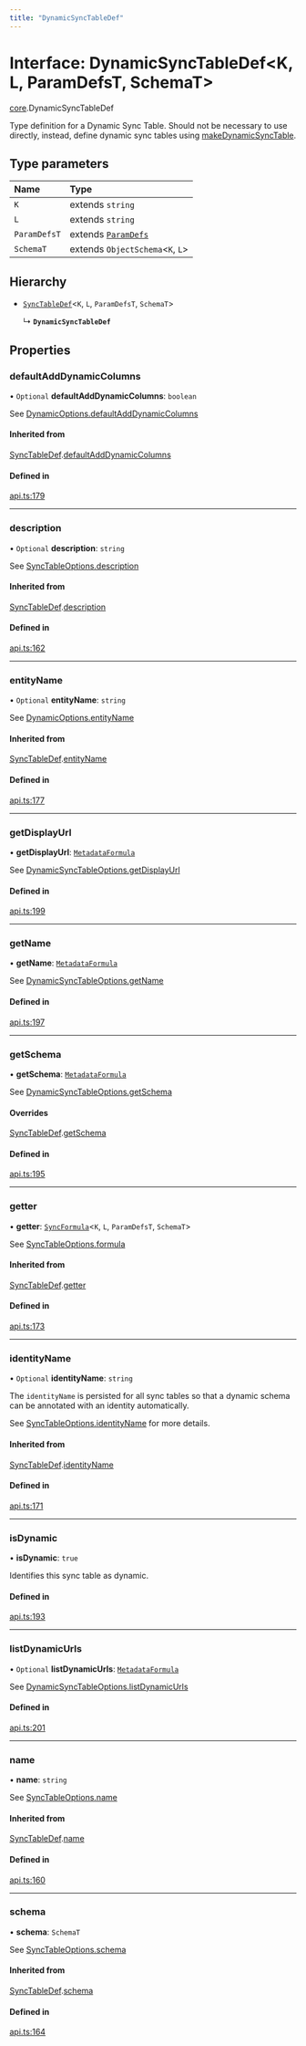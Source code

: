 ```yaml
---
title: "DynamicSyncTableDef"
---
```

# Interface: DynamicSyncTableDef<K, L, ParamDefsT, SchemaT\>

[core](../modules/core.md).DynamicSyncTableDef

Type definition for a Dynamic Sync Table. Should not be necessary to use directly,
instead, define dynamic sync tables using [makeDynamicSyncTable](../functions/core.makeDynamicSyncTable.md).

## Type parameters

| Name | Type |
| :------ | :------ |
| `K` | extends `string` |
| `L` | extends `string` |
| `ParamDefsT` | extends [`ParamDefs`](../types/core.ParamDefs.md) |
| `SchemaT` | extends `ObjectSchema`<`K`, `L`\> |

## Hierarchy

- [`SyncTableDef`](core.SyncTableDef.md)<`K`, `L`, `ParamDefsT`, `SchemaT`\>

  ↳ **`DynamicSyncTableDef`**

## Properties

### defaultAddDynamicColumns

• `Optional` **defaultAddDynamicColumns**: `boolean`

See [DynamicOptions.defaultAddDynamicColumns](core.DynamicOptions.md#defaultadddynamiccolumns)

#### Inherited from

[SyncTableDef](core.SyncTableDef.md).[defaultAddDynamicColumns](core.SyncTableDef.md#defaultadddynamiccolumns)

#### Defined in

[api.ts:179](https://github.com/coda/packs-sdk/blob/main/api.ts#L179)

___

### description

• `Optional` **description**: `string`

See [SyncTableOptions.description](core.SyncTableOptions.md#description)

#### Inherited from

[SyncTableDef](core.SyncTableDef.md).[description](core.SyncTableDef.md#description)

#### Defined in

[api.ts:162](https://github.com/coda/packs-sdk/blob/main/api.ts#L162)

___

### entityName

• `Optional` **entityName**: `string`

See [DynamicOptions.entityName](core.DynamicOptions.md#entityname)

#### Inherited from

[SyncTableDef](core.SyncTableDef.md).[entityName](core.SyncTableDef.md#entityname)

#### Defined in

[api.ts:177](https://github.com/coda/packs-sdk/blob/main/api.ts#L177)

___

### getDisplayUrl

• **getDisplayUrl**: [`MetadataFormula`](../types/core.MetadataFormula.md)

See [DynamicSyncTableOptions.getDisplayUrl](core.DynamicSyncTableOptions.md#getdisplayurl)

#### Defined in

[api.ts:199](https://github.com/coda/packs-sdk/blob/main/api.ts#L199)

___

### getName

• **getName**: [`MetadataFormula`](../types/core.MetadataFormula.md)

See [DynamicSyncTableOptions.getName](core.DynamicSyncTableOptions.md#getname)

#### Defined in

[api.ts:197](https://github.com/coda/packs-sdk/blob/main/api.ts#L197)

___

### getSchema

• **getSchema**: [`MetadataFormula`](../types/core.MetadataFormula.md)

See [DynamicSyncTableOptions.getSchema](core.DynamicSyncTableOptions.md#getschema)

#### Overrides

[SyncTableDef](core.SyncTableDef.md).[getSchema](core.SyncTableDef.md#getschema)

#### Defined in

[api.ts:195](https://github.com/coda/packs-sdk/blob/main/api.ts#L195)

___

### getter

• **getter**: [`SyncFormula`](../types/core.SyncFormula.md)<`K`, `L`, `ParamDefsT`, `SchemaT`\>

See [SyncTableOptions.formula](core.SyncTableOptions.md#formula)

#### Inherited from

[SyncTableDef](core.SyncTableDef.md).[getter](core.SyncTableDef.md#getter)

#### Defined in

[api.ts:173](https://github.com/coda/packs-sdk/blob/main/api.ts#L173)

___

### identityName

• `Optional` **identityName**: `string`

The `identityName` is persisted for all sync tables so that a dynamic schema
can be annotated with an identity automatically.

See [SyncTableOptions.identityName](core.SyncTableOptions.md#identityname) for more details.

#### Inherited from

[SyncTableDef](core.SyncTableDef.md).[identityName](core.SyncTableDef.md#identityname)

#### Defined in

[api.ts:171](https://github.com/coda/packs-sdk/blob/main/api.ts#L171)

___

### isDynamic

• **isDynamic**: ``true``

Identifies this sync table as dynamic.

#### Defined in

[api.ts:193](https://github.com/coda/packs-sdk/blob/main/api.ts#L193)

___

### listDynamicUrls

• `Optional` **listDynamicUrls**: [`MetadataFormula`](../types/core.MetadataFormula.md)

See [DynamicSyncTableOptions.listDynamicUrls](core.DynamicSyncTableOptions.md#listdynamicurls)

#### Defined in

[api.ts:201](https://github.com/coda/packs-sdk/blob/main/api.ts#L201)

___

### name

• **name**: `string`

See [SyncTableOptions.name](core.SyncTableOptions.md#name)

#### Inherited from

[SyncTableDef](core.SyncTableDef.md).[name](core.SyncTableDef.md#name)

#### Defined in

[api.ts:160](https://github.com/coda/packs-sdk/blob/main/api.ts#L160)

___

### schema

• **schema**: `SchemaT`

See [SyncTableOptions.schema](core.SyncTableOptions.md#schema)

#### Inherited from

[SyncTableDef](core.SyncTableDef.md).[schema](core.SyncTableDef.md#schema)

#### Defined in

[api.ts:164](https://github.com/coda/packs-sdk/blob/main/api.ts#L164)
